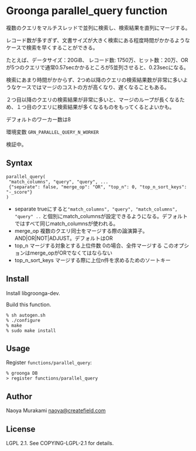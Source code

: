 # Groonga parallel_query function

複数のクエリをマルチスレッドで並列に検索し、検索結果を直列にマージする。

レコード数が多すぎず、文書サイズが大きく検索にある程度時間がかかるようなケースで検索を早くすることができる。

たとえば、データサイズ：20GiB、 レコード数: 1750万、ヒット数：20万、ORが5つのクエリで通常0.57secかかるところが5並列させると、0.23secになる。

検索にあまり時間がかからず、2つめ以降のクエリの検索結果数が非常に多いようなケースではマージのコストの方が高くなり、遅くなることもある。

２つ目以降のクエリの検索結果が非常に多いと、マージのループが長くなるため、１つ目のクエリに検索結果が多くなるものをもってくるとよいかも。

デフォルトのワーカー数は8

環境変数
``GRN_PARALLEL_QUERY_N_WORKER``

検証中。

## Syntax

```
parallel_query(
 "match_columns", "query", "query", ...
 {"separate": false, "merge_op": "OR", "top_n": 0, "top_n_sort_keys": "-_score"}
)
```

* separate trueにすると``"match_columns", "query", "match_columns", "query" ..`` と個別にmatch_columnsが設定できるようになる。デフォルトではすべて同じmatch_columnsが使われる。
* merge_op 複数のクエリ同士をマージする際の論演算子。AND|OR|NOT|ADJUST。デフォルトはOR
* top_n マージする対象とする上位件数 0の場合、全件マージする このオプションはmerge_opがORでなくてはならない
* top_n_sort_keys マージする際に上位n件を求めるためのソートキー

## Install

Install libgroonga-dev.

Build this function.

    % sh autogen.sh
    % ./configure
    % make
    % sudo make install

## Usage

Register `functions/parallel_query`:

    % groonga DB
    > register functions/parallel_query

## Author

Naoya Murakami naoya@createfield.com

## License

LGPL 2.1. See COPYING-LGPL-2.1 for details.
